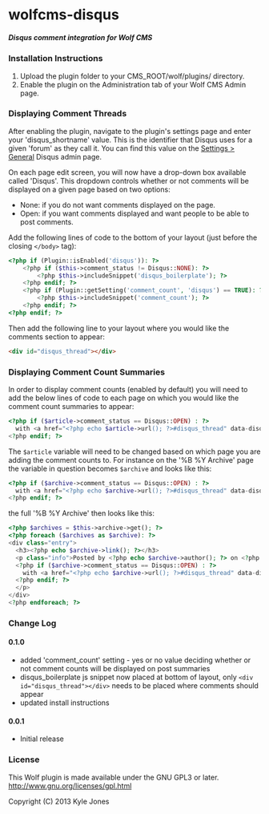 wolfcms-disqus
==============

##### Disqus comment integration for Wolf CMS

### Installation Instructions

1. Upload the plugin folder to your CMS\_ROOT/wolf/plugins/ directory.
2. Enable the plugin on the Administration tab of your Wolf CMS Admin page.

### Displaying Comment Threads

After enabling the plugin, navigate to the plugin's settings page and enter your 'disqus\_shortname' value. This is the identifier that Disqus uses for a given 'forum' as they call it. You can find this value on the [Settings > General][1] Disqus admin page.

On each page edit screen, you will now have a drop-down box available called 'Disqus'. This dropdown controls whether or not comments will be displayed on a given page based on two options:

  * None: if you do not want comments displayed on the page.
  * Open: if you want comments displayed and want people to be able to post comments.

Add the following lines of code to the bottom of your layout (just before the closing `</body>` tag):

```php
<?php if (Plugin::isEnabled('disqus')): ?>
    <?php if ($this->comment_status != Disqus::NONE): ?>
        <?php $this->includeSnippet('disqus_boilerplate'); ?>
    <?php endif; ?>
    <?php if (Plugin::getSetting('comment_count', 'disqus') == TRUE): ?>
        <?php $this->includeSnippet('comment_count'); ?>
    <?php endif; ?>
<?php endif; ?>
```

Then add the following line to your layout where you would like the comments section to appear:

```html
<div id="disqus_thread"></div>
```

### Displaying Comment Count Summaries

In order to display comment counts (enabled by default) you will need to add the below lines of code to each page on which you would like the comment count summaries to appear: 

```php
<?php if ($article->comment_status == Disqus::OPEN) : ?>
  with <a href="<?php echo $article->url(); ?>#disqus_thread" data-disqus-identifier="<?php echo $article->id(); ?>" > </a>
<?php endif; ?>
```

The `$article` variable will need to be changed based on which page you are adding the comment counts to. For instance on the '%B %Y Archive' page the variable in question becomes `$archive` and looks like this:

```php
<?php if ($archive->comment_status == Disqus::OPEN) : ?>
  with <a href="<?php echo $archive->url(); ?>#disqus_thread" data-disqus-identifier="<?php echo $archive->id(); ?>" > </a>
<?php endif; ?>
```

the full '%B %Y Archive' then looks like this:

```php
<?php $archives = $this->archive->get(); ?>
<?php foreach ($archives as $archive): ?>
<div class="entry">
  <h3><?php echo $archive->link(); ?></h3>
  <p class="info">Posted by <?php echo $archive->author(); ?> on <?php echo $archive->date(); ?>
  <?php if ($archive->comment_status == Disqus::OPEN) : ?>
    with <a href="<?php echo $archive->url(); ?>#disqus_thread" data-disqus-identifier="<?php echo $archive->id(); ?>" > </a>
  <?php endif; ?>
  </p>
</div>
<?php endforeach; ?>
```

### Change Log

#### 0.1.0

* added 'comment_count' setting - yes or no value deciding whether or not comment counts will be displayed on post summaries
* disqus_boilerplate js snippet now placed at bottom of layout, only `<div id="disqus_thread"></div>` needs to be placed where comments should appear 
* updated install instructions

#### 0.0.1

* Initial release

### License

This Wolf plugin is made available under the GNU GPL3 or later.
http://www.gnu.org/licenses/gpl.html

Copyright (C) 2013 Kyle Jones

[1]: http://disqus.com/admin/settings/
